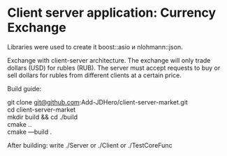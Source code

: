 # Client server application: Currency Exchange 

Libraries were used to create it boost::asio и nlohmann::json.

Exchange with client-server architecture. The exchange will only trade dollars (USD) for rubles (RUB).
The server must accept requests to buy or sell dollars for rubles from different clients at a certain price.


Build guide:

git clone git@github.com:Add-JDHero/client-server-market.git  
cd client-server-market  
mkdir build && cd ./build  
cmake ..  
cmake —build .  

After building: write ./Server or ./Client or ./TestCoreFunc



